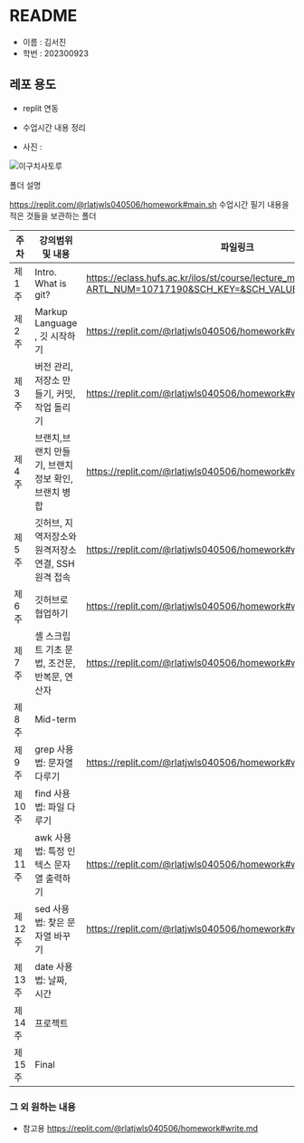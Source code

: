 # README

- 이름 : 김서진
- 학번 : 202300923

## 레포 용도
- replit 연동
- 수업시간 내용 정리


- 사진 :

 ![이구치사토루](https://github.com/ksj040506/git_repo/assets/170810598/fa62192c-ab30-4a3f-9568-17029c9e6591)


폴더 설명

https://replit.com/@rlatjwls040506/homework#main.sh 수업시간 필기 내용을 적은 것들을 보관하는 폴더


| 주차 | 강의범위 및 내용 | 파일링크 |
| ------ | ------ | ------ |
| 제 1주 | Intro. What is git? | https://eclass.hufs.ac.kr/ilos/st/course/lecture_material_view_form.acl?ARTL_NUM=10717190&SCH_KEY=&SCH_VALUE=&display=1&start=1 |
| 제 2주 | Markup Language , 깃 시작하기 |https://replit.com/@rlatjwls040506/homework#w2.md|
| 제 3주 | 버전 관리, 저장소 만들기, 커밋, 작업 돌리기 | https://replit.com/@rlatjwls040506/homework#w3.md | 
| 제 4주 | 브랜치,브랜치 만들기, 브랜치 정보 확인, 브랜치 병합  |https://replit.com/@rlatjwls040506/homework#w4.md |
| 제 5주 | 깃허브, 지역저장소와 원격저장소 연결, SSH 원격 접속  |https://replit.com/@rlatjwls040506/homework#w5.md |
| 제 6주 | 	깃허브로 협업하기 | https://replit.com/@rlatjwls040506/homework#w6.md |
| 제 7주 | 셸 스크립트 기초 문법, 조건문, 반복문, 연산자  | https://replit.com/@rlatjwls040506/homework#w7.md |
| 제 8주 | Mid-term |
| 제 9주 | grep 사용법: 문자열 다루기 | https://replit.com/@rlatjwls040506/homework#w9.md |
| 제 10주 | find 사용법: 파일 다루기 |
| 제 11주 | awk 사용법: 특정 인텍스 문자열 출력하기 | https://replit.com/@rlatjwls040506/homework#w11.md |
| 제 12주 | sed 사용법: 찾은 문자열 바꾸기 | https://replit.com/@rlatjwls040506/homework#w12.md |
| 제 13주 | date 사용법: 날짜, 시간 |
| 제 14주 | 프로젝트 |
| 제 15주 | Final |

### 그 외 원하는 내용
- 참고용 https://replit.com/@rlatjwls040506/homework#write.md
